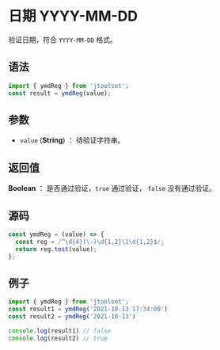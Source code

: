 

# 日期 YYYY-MM-DD

验证日期，符合 `YYYY-MM-DD` 格式。

## 语法

```js
import { ymdReg } from 'jtoolset';
const result = ymdReg(value);
```

## 参数

- `value` (**String**) ： 待验证字符串。

## 返回值

**Boolean** ： 是否通过验证，`true` 通过验证， `false` 没有通过验证。

## 源码

```js
const ymdReg = (value) => {
  const reg = /^\d{4}(\-)\d{1,2}\1\d{1,2}$/;
  return reg.test(value);
};
```

## 例子

```js
import { ymdReg } from 'jtoolset';
const result1 = ymdReg('2021-10-13 17:34:00')
const result2 = ymdReg('2021-10-13')

console.log(result1) // false
console.log(result2) // true
```
